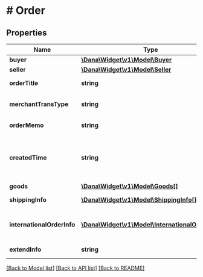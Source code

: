 # # Order

## Properties

Name | Type | Description | Notes
------------ | ------------- | ------------- | -------------
**buyer** | [**\Dana\Widget\v1\Model\Buyer**](Buyer.md) |  | [optional]
**seller** | [**\Dana\Widget\v1\Model\Seller**](Seller.md) |  | [optional]
**orderTitle** | **string** | Additional information of order title |
**merchantTransType** | **string** | Additional information of merchant transaction type | [optional]
**orderMemo** | **string** | Additional information of order memo | [optional]
**createdTime** | **string** | Additional information of created time, in format YYYY-MM-DDTHH:mm:ss+07:00. Time must be in GMT+7 (Jakarta time) | [optional]
**goods** | [**\Dana\Widget\v1\Model\Goods[]**](Goods.md) |  | [optional]
**shippingInfo** | [**\Dana\Widget\v1\Model\ShippingInfo[]**](ShippingInfo.md) | Additional information of shipping | [optional]
**internationalOrderInfo** | [**\Dana\Widget\v1\Model\InternationalOrderInfo**](InternationalOrderInfo.md) | Additional information of international order. Only use for Mini Program service | [optional]
**extendInfo** | **string** | Additional information of extend | [optional]

[[Back to Model list]](../../README.md#models) [[Back to API list]](../../README.md#endpoints) [[Back to README]](../../README.md)
